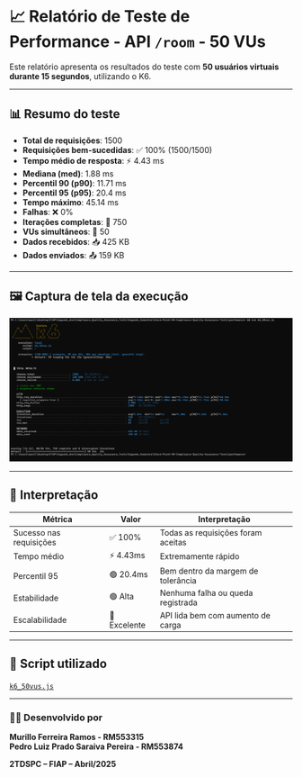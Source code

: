 
# 📈 Relatório de Teste de Performance - API `/room` - 50 VUs

Este relatório apresenta os resultados do teste com **50 usuários virtuais durante 15 segundos**, utilizando o K6.

---

## 📊 Resumo do teste

- **Total de requisições**: 1500
- **Requisições bem-sucedidas**: ✅ 100% (1500/1500)
- **Tempo médio de resposta**: ⚡ 4.43 ms
- **Mediana (med)**: 1.88 ms
- **Percentil 90 (p90)**: 11.71 ms
- **Percentil 95 (p95)**: 20.4 ms
- **Tempo máximo**: 45.14 ms
- **Falhas**: ❌ 0%
- **Iterações completas**: 🔁 750
- **VUs simultâneos**: 👥 50
- **Dados recebidos**: 📥 425 KB
- **Dados enviados**: 📤 159 KB

---

## 🖼 Captura de tela da execução 

![Teste de Perfomance com 50 usuários](assets/k6-test-50vus.png)


---

## 📌 Interpretação

| Métrica                   | Valor       | Interpretação                               |
|--------------------------|-------------|---------------------------------------------|
| Sucesso nas requisições  | ✅ 100%      | Todas as requisições foram aceitas          |
| Tempo médio               | ⚡ 4.43ms    | Extremamente rápido                         |
| Percentil 95              | 🟢 20.4ms    | Bem dentro da margem de tolerância          |
| Estabilidade              | 🟢 Alta      | Nenhuma falha ou queda registrada           |
| Escalabilidade            | 🔼 Excelente| API lida bem com aumento de carga           |

---

## 📜 Script utilizado

[`k6_50vus.js`](./k6_50vus.js)

---

### 👨‍💻 Desenvolvido por

**Murillo Ferreira Ramos - RM553315** \
**Pedro Luiz Prado Saraiva Pereira - RM553874**

**2TDSPC – FIAP – Abril/2025**
